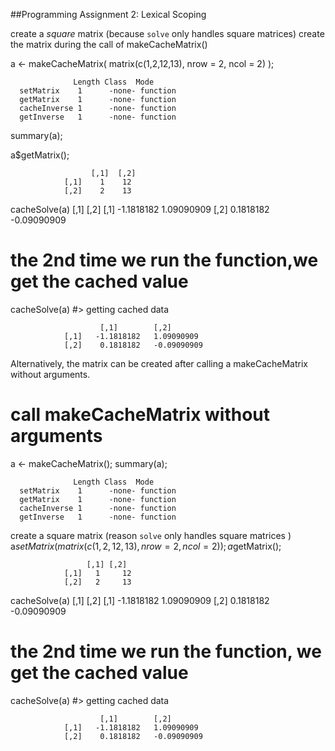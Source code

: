 ##Programming Assignment 2: Lexical Scoping

 create a *square* matrix (because `solve` only handles square matrices)
 create the matrix during the call of makeCacheMatrix()
 
a <- makeCacheMatrix( matrix(c(1,2,12,13), nrow = 2, ncol = 2) );

<!-- -->
 
                  Length Class  Mode
      setMatrix    1      -none- function
      getMatrix    1      -none- function
      cacheInverse 1      -none- function
      getInverse   1      -none- function

summary(a);


a$getMatrix();
<!-- -->
                      [,1]  [,2]
                [,1]    1    12
                [,2]    2    13


cacheSolve(a)
                         [,1]        [,2]
                [,1]   -1.1818182    1.09090909
                [,2]    0.1818182    -0.09090909


# the 2nd time we run the function,we get the cached value
cacheSolve(a)
#> getting cached data


                        [,1]        [,2]
                [,1]   -1.1818182   1.09090909
                [,2]    0.1818182   -0.09090909

Alternatively, the matrix can be created after calling a makeCacheMatrix without arguments.

# call makeCacheMatrix without arguments
a <- makeCacheMatrix();
summary(a);
<!-- -->
 
                  Length Class  Mode
      setMatrix    1      -none- function
      getMatrix    1      -none- function
      cacheInverse 1      -none- function
      getInverse   1      -none- function

 create a square matrix (reason `solve` only handles square matrices )
a$setMatrix( matrix(c(1,2,12,13), nrow = 2, ncol = 2) );
a$getMatrix();
<!-- -->
                     [,1] [,2]
                [,1]   1     12
                [,2]   2     13

cacheSolve(a)
                         [,1]        [,2]
                [,1]   -1.1818182    1.09090909
                [,2]    0.1818182    -0.09090909

# the 2nd time we run the function, we get the cached value
cacheSolve(a)
#> getting cached data

                        [,1]        [,2]
                [,1]   -1.1818182   1.09090909
                [,2]    0.1818182   -0.09090909
